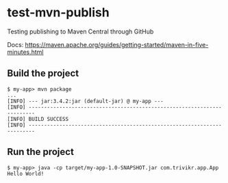 # test-mvn-publish

Testing publishing to Maven Central through GitHub

Docs: https://maven.apache.org/guides/getting-started/maven-in-five-minutes.html

## Build the project

```console
$ my-app> mvn package
...
[INFO] --- jar:3.4.2:jar (default-jar) @ my-app ---
[INFO] ------------------------------------------------------------------------
[INFO] BUILD SUCCESS
[INFO] ------------------------------------------------------------------------
```

## Run the project

```console
$ my-app> java -cp target/my-app-1.0-SNAPSHOT.jar com.trivikr.app.App
Hello World!
```
